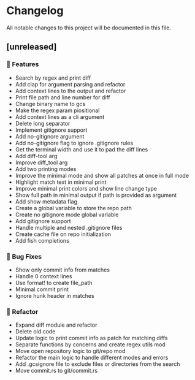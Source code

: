 # Changelog

All notable changes to this project will be documented in this file.

## [unreleased]

### 🚀 Features

- Search by regex and print diff
- Add clap for argument parsing and refactor
- Add context lines to the output and refactor
- Print file path and line number for diff
- Change binary name to gcs
- Make the regex param piositional
- Add context lines as a cli argument
- Delete long separator
- Implement gitignore support
- Add no-gitignore argument
- Add no-gitignore flag to ignore .gitignore rules
- Get the terminal width and use it to pad the diff lines
- Add diff-tool arg
- Improve diff_tool arg
- Add two printing modes
- Improve the minimal mode and show all patches at once in full mode
- Highlight match text in minimal print
- Improve minimal print colors and show line change type
- Show full path in minimal output if path is provided as argument
- Add show metadata flag
- Create a global variable to store the repo path
- Create no gitignore mode global variable
- Add gitignore support
- Handle multiple and nested .gitignore files
- Create cache file on repo initialization
- Add fish completions

### 🐛 Bug Fixes

- Show only commit info from matches
- Handle 0 context lines
- Use format! to create file_path
- Minimal commit print
- Ignore hunk header in matches

### 🚜 Refactor

- Expand diff module and refactor
- Delete old code
- Update logic to print commit info as patch for matching diffs
- Separate functions by concerns and create regex utils mod
- Move open repository logic to git/repo mod
- Refactor the main logic to handle different modes and errors
- Add .gcsignore file to exclude files or directories from the search
- Move commit.rs to git/commit.rs

<!-- generated by git-cliff -->
